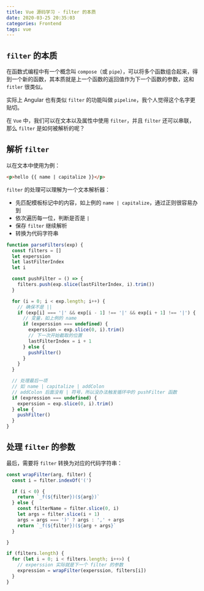 ```yaml
---
title: Vue 源码学习 - filter 的本质
date: 2020-03-25 20:35:03
categories: Frontend
tags: vue
---
```


## `filter` 的本质

在函数式编程中有一个概念叫 `compose`（或 `pipe`），可以将多个函数组合起来，得到一个新的函数，其本质就是上一个函数的返回值作为下一个函数的参数，这和 `fitler` 很类似。

实际上 Angular 也有类似 `filter` 的功能叫做 `pipeline`，我个人觉得这个名字更贴切。

在 `Vue` 中，我们可以在文本以及属性中使用 `filter`，并且 `filter` 还可以串联，那么 `filter` 是如何被解析的呢？

## 解析 `filter`

以在文本中使用为例：

```html
<p>hello {{ name | capitalize }}</p>
```

`filter` 的处理可以理解为一个文本解析器：

- 先匹配模板标记中的内容，如上例的 `name | capitalize`，通过正则很容易办到
- 依次遍历每一位，判断是否是 `|`
- 保存 `filter` 继续解析
- 转换为代码字符串

```js
function parseFilters(exp) {
  const filters = []
  let experssion
  let lastFilterIndex
  let i

  const pushFilter = () => {
    filters.push(exp.slice(lastFilterIndex, i).trim())
  }

  for (i = 0; i < exp.length; i++) {
    // 确保不是 ||
    if (exp[i] === '|' && exp[i - 1] !== '|' && exp[i + 1] !== '|') {
      // 变量，如上例的 name
      if (experssion === undefined) {
        experssion = exp.slice(0, i).trim()
        // 下一次开始截取的位置
        lastFilterIndex = i + 1
      } else {
        pushFilter()
      }
    }
  }

  // 处理最后一项
  // 如 name | capitalize | addColon
  // addColon 后面没有 | 符号，所以没办法触发循环中的 pushFilter 函数
  if (expression === undefined) {
    experssion = exp.slice(0, i).trim()
  } else {
    pushFilter()
  }
}
```

## 处理 `filter` 的参数

最后，需要将 `filter` 转换为对应的代码字符串：
```js
const wrapFilter(arg, filter) {
  const i = filter.indexOf('(')

  if (i < 0) {
    return `_f(${filter})(${arg})`
  } else {
    const filterName = filter.slice(0, i)
    let args = filter.slice(i + 1)
    args = args === ')' ? args : ',' + args
    return `_f(${filter})(${arg + args}`
  }

}

if (filters.length) {
  for (let i = 0; i < filters.length; i++>) {
    // experssion 实际就是下一个 filter 的参数
    expression = wrapFilter(experssion, filters[i])
  }
}
```
